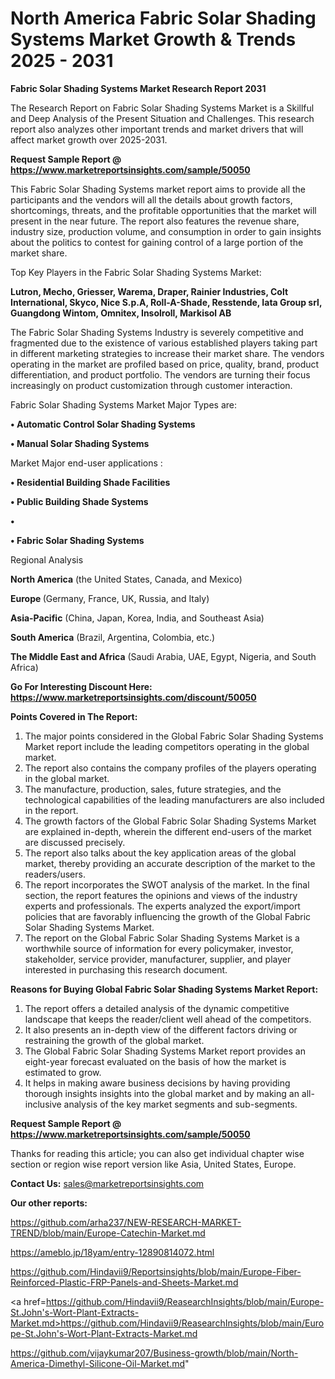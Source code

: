 # North America Fabric Solar Shading Systems Market Growth & Trends 2025 - 2031

<strong>Fabric Solar Shading Systems Market Research Report 2031</strong>

The Research Report on Fabric Solar Shading Systems Market is a Skillful and Deep Analysis of the Present Situation and Challenges. This research report also analyzes other important trends and market drivers that will affect market growth over 2025-2031.

<strong>Request Sample Report @ <a href=https://www.marketreportsinsights.com/sample/50050>https://www.marketreportsinsights.com/sample/50050</a></strong>

This Fabric Solar Shading Systems market report aims to provide all the participants and the vendors will all the details about growth factors, shortcomings, threats, and the profitable opportunities that the market will present in the near future. The report also features the revenue share, industry size, production volume, and consumption in order to gain insights about the politics to contest for gaining control of a large portion of the market share.

Top Key Players in the Fabric Solar Shading Systems Market:

<strong>Lutron, Mecho, Griesser, Warema, Draper, Rainier Industries, Colt International, Skyco, Nice S.p.A, Roll-A-Shade, Resstende, Iata Group srl, Guangdong Wintom, Omnitex, Insolroll, Markisol AB</strong>

The Fabric Solar Shading Systems Industry is severely competitive and fragmented due to the existence of various established players taking part in different marketing strategies to increase their market share. The vendors operating in the market are profiled based on price, quality, brand, product differentiation, and product portfolio. The vendors are turning their focus increasingly on product customization through customer interaction.

Fabric Solar Shading Systems Market Major Types are:

<strong>•  Automatic Control Solar Shading Systems

•  Manual Solar Shading Systems</strong>

Market Major end-user applications :

<strong>•  Residential Building Shade Facilities

•  Public Building Shade Systems

•  

•  Fabric Solar Shading Systems</strong>

Regional Analysis

</u><strong><b>North America</b></strong> (the United States, Canada, and Mexico)

<strong><b>Europe </b></strong>(Germany, France, UK, Russia, and Italy)

<strong><b>Asia-Pacific</b></strong> (China, Japan, Korea, India, and Southeast Asia)

<strong><b>South America</b></strong> (Brazil, Argentina, Colombia, etc.)

<strong><b>The Middle East and Africa</b></strong> (Saudi Arabia, UAE, Egypt, Nigeria, and South Africa)

<strong>Go For Interesting Discount Here: <a href=https://www.marketreportsinsights.com/discount/50050>https://www.marketreportsinsights.com/discount/50050</a></strong>

<strong>Points Covered in The Report:</strong>
<ol>
  <li>The major points considered in the Global Fabric Solar Shading Systems Market report include the leading competitors operating in the global market.</li>
  <li>The report also contains the company profiles of the players operating in the global market.</li>
  <li>The manufacture, production, sales, future strategies, and the technological capabilities of the leading manufacturers are also included in the report.</li>
  <li>The growth factors of the Global Fabric Solar Shading Systems Market are explained in-depth, wherein the different end-users of the market are discussed precisely.</li>
  <li>The report also talks about the key application areas of the global market, thereby providing an accurate description of the market to the readers/users.</li>
  <li>The report incorporates the SWOT analysis of the market. In the final section, the report features the opinions and views of the industry experts and professionals. The experts analyzed the export/import policies that are favorably influencing the growth of the Global Fabric Solar Shading Systems Market.</li>
  <li>The report on the Global Fabric Solar Shading Systems Market is a worthwhile source of information for every policymaker, investor, stakeholder, service provider, manufacturer, supplier, and player interested in purchasing this research document.</li>
</ol>
<strong>Reasons for Buying Global Fabric Solar Shading Systems Market Report:</strong>

<ol>
  <li>The report offers a detailed analysis of the dynamic competitive landscape that keeps the reader/client well ahead of the competitors.</li>
  <li>It also presents an in-depth view of the different factors driving or restraining the growth of the global market.</li>
  <li>The Global Fabric Solar Shading Systems Market report provides an eight-year forecast evaluated on the basis of how the market is estimated to grow.</li>
  <li>It helps in making aware business decisions by having providing thorough insights insights into the global market and by making an all-inclusive analysis of the key market segments and sub-segments.</li>
</ol>
<strong>Request Sample Report @ <a href=https://www.marketreportsinsights.com/sample/50050>https://www.marketreportsinsights.com/sample/50050</a></strong>


Thanks for reading this article; you can also get individual chapter wise section or region wise report version like Asia, United States, Europe.

<strong>Contact Us:</strong>
sales@marketreportsinsights.com

<strong>Our other reports:</strong>

<a href=https://github.com/arha237/NEW-RESEARCH-MARKET-TREND/blob/main/Europe-Catechin-Market.md>https://github.com/arha237/NEW-RESEARCH-MARKET-TREND/blob/main/Europe-Catechin-Market.md</a>

<a href=https://ameblo.jp/18yam/entry-12890814072.html>https://ameblo.jp/18yam/entry-12890814072.html</a>

<a href=https://github.com/Hindavii9/Reportsinsights/blob/main/Europe-Fiber-Reinforced-Plastic-FRP-Panels-and-Sheets-Market.md>https://github.com/Hindavii9/Reportsinsights/blob/main/Europe-Fiber-Reinforced-Plastic-FRP-Panels-and-Sheets-Market.md</a>

<a href=https://github.com/Hindavii9/ReasearchInsights/blob/main/Europe-St.John's-Wort-Plant-Extracts-Market.md>https://github.com/Hindavii9/ReasearchInsights/blob/main/Europe-St.John's-Wort-Plant-Extracts-Market.md</a>

<a href=https://github.com/vijaykumar207/Business-growth/blob/main/North-America-Dimethyl-Silicone-Oil-Market.md>https://github.com/vijaykumar207/Business-growth/blob/main/North-America-Dimethyl-Silicone-Oil-Market.md</a>"
